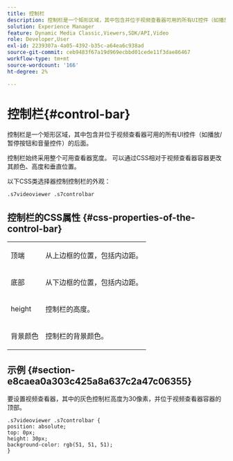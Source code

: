 ```yaml
---
title: 控制栏
description: 控制栏是一个矩形区域，其中包含并位于视频查看器可用的所有UI控件（如播放/暂停按钮和音量控件）的后面。
solution: Experience Manager
feature: Dynamic Media Classic,Viewers,SDK/API,Video
role: Developer,User
exl-id: 2239307a-4a05-4392-b35c-a64ea6c938ad
source-git-commit: ceb9483f67a19d969ecbbd01cede11f3dae86467
workflow-type: tm+mt
source-wordcount: '166'
ht-degree: 2%

---
```


# 控制栏{#control-bar}

控制栏是一个矩形区域，其中包含并位于视频查看器可用的所有UI控件（如播放/暂停按钮和音量控件）的后面。

<!--<a id="section_061E550C1C1D4DB2BD663A898895B38C"></a>-->

控制栏始终采用整个可用查看器宽度。 可以通过CSS相对于视频查看器容器更改其颜色、高度和垂直位置。

以下CSS类选择器控制控制栏的外观：

```
.s7videoviewer .s7controlbar
```

## 控制栏的CSS属性 {#css-properties-of-the-control-bar}

<table id="table_C48C56E696304C9BAFEE71BA9EA9A174"> 
 <tbody> 
  <tr> 
   <td colname="col1"> <p> <span class="codeph"> 顶端 </span> </p> </td> 
   <td colname="col2"> <p>从上边框的位置，包括内边距。 </p> </td> 
  </tr> 
  <tr> 
   <td colname="col1"> <p> <span class="codeph"> 底部 </span> </p> </td> 
   <td colname="col2"> <p> 从下边框的位置，包括内边距。 </p> </td> 
  </tr> 
  <tr> 
   <td colname="col1"> <p> <span class="codeph"> height </span> </p> </td> 
   <td colname="col2"> <p>控制栏的高度。 </p> </td> 
  </tr> 
  <tr> 
   <td colname="col1"> <p> <span class="codeph"> 背景颜色 </span> </p> </td> 
   <td colname="col2"> <p>控制栏的背景颜色。 </p> </td> 
  </tr> 
 </tbody> 
</table>

## 示例 {#section-e8caea0a303c425a8a637c2a47c06355}

要设置视频查看器，其中的灰色控制栏高度为30像素，并位于视频查看器容器的顶部。

```
.s7videoviewer .s7controlbar {  
position: absolute; 
top: 0px; 
height: 30px; 
background-color: rgb(51, 51, 51); 
}
```
